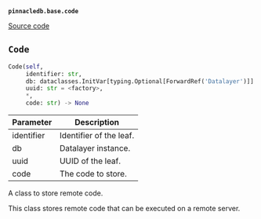 **`pinnacledb.base.code`** 

[Source code](https://github.com/SuperDuperDB/pinnacledb/blob/main/pinnacledb/base/code.py)

## `Code` 

```python
Code(self,
     identifier: str,
     db: dataclasses.InitVar[typing.Optional[ForwardRef('Datalayer')]] = None,
     uuid: str = <factory>,
     *,
     code: str) -> None
```
| Parameter | Description |
|-----------|-------------|
| identifier | Identifier of the leaf. |
| db | Datalayer instance. |
| uuid | UUID of the leaf. |
| code | The code to store. |

A class to store remote code.

This class stores remote code that can be executed on a remote server.

